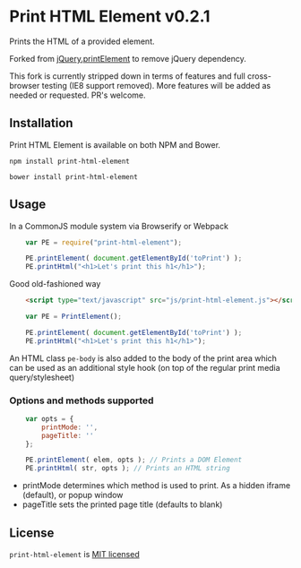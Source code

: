 # Print HTML Element v0.2.1

Prints the HTML of a provided element.

Forked from [jQuery.printElement](https://github.com/erikzaadi/jQueryPlugins/tree/master/jQuery.printElement) to remove jQuery dependency.

This fork is currently stripped down in terms of features and full cross-browser testing (IE8 support removed). More features will be added as needed or requested.
PR's welcome.

## Installation
Print HTML Element is available on both NPM and Bower.

`npm install print-html-element`

`bower install print-html-element`

## Usage

In a CommonJS module system via Browserify or Webpack
```js
    var PE = require("print-html-element");

    PE.printElement( document.getElementById('toPrint') );
    PE.printHtml("<h1>Let's print this h1</h1>");
```

Good old-fashioned way
```html
    <script type="text/javascript" src="js/print-html-element.js"></script>
```
```js
    var PE = PrintElement();

    PE.printElement( document.getElementById('toPrint') );
    PE.printHtml("<h1>Let's print this h1</h1>");
```

An HTML class `pe-body` is also added to the body of the print area which can be used as an additional style hook (on top of the regular print media query/stylesheet)

### Options and methods supported
```js
    var opts = {
        printMode: '',
        pageTitle: ''
    };

    PE.printElement( elem, opts ); // Prints a DOM Element
    PE.printHtml( str, opts ); // Prints an HTML string
```

- printMode determines which method is used to print. As a hidden iframe (default), or popup window
- pageTitle sets the printed page title (defaults to blank)

## License

`print-html-element` is [MIT licensed](LICENSE.txt)